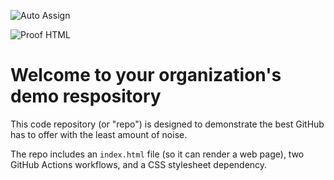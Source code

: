 ![Auto Assign](https://github.com/Cybers-Network/demo-repository/actions/workflows/auto-assign.yml/badge.svg)

![Proof HTML](https://github.com/Cybers-Network/demo-repository/actions/workflows/proof-html.yml/badge.svg)

# Welcome to your organization's demo respository
This code repository (or "repo") is designed to demonstrate the best GitHub has to offer with the least amount of noise.

The repo includes an `index.html` file (so it can render a web page), two GitHub Actions workflows, and a CSS stylesheet dependency.
